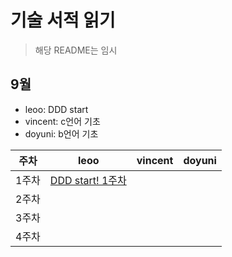 # 기술 서적 읽기
> 해당 README는 임시



## 9월 
- leoo: DDD start
- vincent: c언어 기초 
- doyuni: b언어 기초


| 주차 | leoo | vincent | doyuni|  
| --- | --- | --------- | --- |
| 1주차 | [DDD start! 1주차](https://github.com/oh-when/dedongyeo-map-backend/blob/main/README.md) |   |  |
| 2주차 |  |  | | 
| 3주차 |  | | | 
| 4주차 |  | | | 
